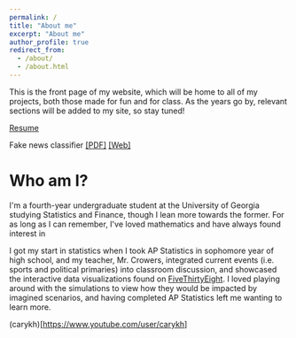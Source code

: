 ```yaml
---
permalink: /
title: "About me"
excerpt: "About me"
author_profile: true
redirect_from: 
  - /about/
  - /about.html
---
```


This is the front page of my website, which will be home to all of my projects, both those made for fun and for class. As the years go by, relevant sections will be added to my site, so stay tuned!

[Resume](https://github.com/abenecchi/abenecchi.github.io/raw/main/AndrewBenecchiResume.pdf)

Fake news classifier [[PDF]](https://github.com/abenecchi/abenecchi.github.io/raw/main/benecchiCLCNN.pdf) [[Web]](https://benecchi.dev/clcnn)

Who am I?
======

I'm a fourth-year undergraduate student at the University of Georgia studying Statistics and Finance, though I lean more towards the former. For as long as I can remember, I've loved mathematics and have always found interest in 

I got my start in statistics when I took AP Statistics in sophomore year of high school, and my teacher, Mr. Crowers, integrated current events (i.e. sports and political primaries) into classroom discussion, and showcased the interactive data visualizations found on [FiveThirtyEight](https://www.fivethirtyeight.com). I loved playing around with the simulations to view how they would be impacted by imagined scenarios, and having completed AP Statistics left me wanting to learn more.

(carykh)[https://www.youtube.com/user/carykh]
